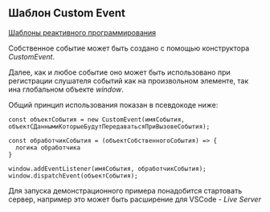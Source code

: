 ## Шаблон Custom Event

[Шаблоны реактивного программирования](../README.md)

Собственное событие может быть создано с помощью конструктора _CustomEvent_.

Далее, как и любое событие оно может быть использовано при регистрации слушателя событий как на произвольном элементе, так ина глобальном объекте _window_.

Общий принцип использования показан в псевдокоде ниже:

```
const объектСобытия = new CustomEvent(имяСобытия, объектСДаннымиКоторыеБудутПередаватьсяПриВызовеСобытия);

const обработчикСобытия = (объектСобственногоСобытия) => {
  логика обработчика
}

window.addEventListener(имяСобытия, обработчикСобытия);
window.dispatchEvent(объектСобытия);
```

Для запуска демонстрационного примера понадобится стартовать сервер, например это может быть расширение для VSCode - _Live Server_